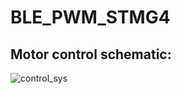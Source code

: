 # BLE_PWM_STMG4

## Motor control schematic:
![control_sys](https://github.com/chtruiBen/BLE_PWM_STMG4-/assets/25215577/fdfa0dde-defb-4d60-a80b-056849acbd65)


